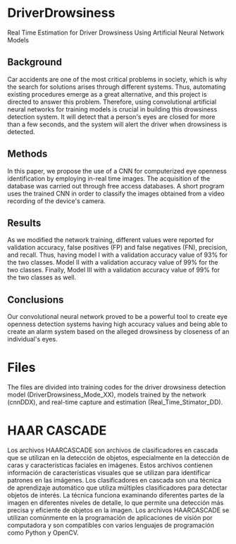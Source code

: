 # DriverDrowsiness
Real Time Estimation for Driver Drowsiness Using Artificial Neural Network Models


## Background 
Car accidents are one of the most critical problems in society, which is why the search for solutions arises through different systems. Thus, automating existing procedures emerge as a great alternative, and this project is directed to answer this problem. Therefore, using convolutional artificial neural networks for training models is crucial in building this drowsiness detection system. It  will detect that a person's eyes are closed for more than a few seconds, and the system will alert the driver when drowsiness is detected.

## Methods 
In this paper, we propose the use of a CNN for computerized eye openness identification by employing in-real time images. The acquisition of the database was carried out through free access databases. A short program uses the trained CNN in order to classify the images obtained from a video recording of the device's camera. 

## Results
As we modified the network training, different values were reported for validation accuracy, false positives (FP) and false negatives (FN), precision, and recall. Thus, having model I with a validation accuracy value of 93% for the two classes. Model II with a validation accuracy value of 99% for the two classes. Finally, Model III with a validation accuracy value of 99% for the two classes as well.

## Conclusions 
Our convolutional neural network proved to be a powerful tool to create eye openness detection systems having high accuracy values and being able to create an alarm system based on the alleged drowsiness by closeness of an individual's eyes.


# Files
The files are divided into training codes for the driver drowsiness detection model (DriverDrowsiness_Mode_XX), models trained by the network (cnnDDX), and real-time capture and estimation (Real_Time_Stimator_DD).

# HAAR CASCADE
Los archivos HAARCASCADE son archivos de clasificadores en cascada que se utilizan en la detección de objetos, especialmente en la detección de caras y características faciales en imágenes. Estos archivos contienen información de características visuales que se utilizan para identificar patrones en las imágenes. Los clasificadores en cascada son una técnica de aprendizaje automático que utiliza múltiples clasificadores para detectar objetos de interés. La técnica funciona examinando diferentes partes de la imagen en diferentes niveles de detalle, lo que permite una detección más precisa y eficiente de objetos en la imagen. Los archivos HAARCASCADE se utilizan comúnmente en la programación de aplicaciones de visión por computadora y son compatibles con varios lenguajes de programación como Python y OpenCV.
